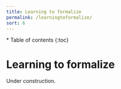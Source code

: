 ```yaml
---
title: Learning to formalize
permalink: /learningtoformalize/
sort: 6
---
```


<div id="toc-wrapper" markdown="1">
* Table of contents
{:toc}
</div>

# Learning to formalize

Under construction.
